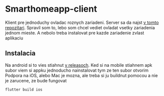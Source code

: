 # Smarthomeapp-client
Klient pre jednoduchy ovladac roznych zariadeni. Server sa da najst [v tomto repozitari](https://github.com/Stanko2/Smarthomeapp-server).
Spravil som to, lebo som chcel vediet ovladat vsetky zariadenia jednom mieste. A nebolo treba instalovat pre kazde zariadenie zvlast aplikaciu

## Instalacia
Na android si to vies stiahnut [v releasoch](https://github.com/Stanko2/Smarthomeapp-client/releases). 
Ked si na mobile stiahnem apk subor viem si appku jednoducho nainstalovat tym ze ten subor otvorim
Podpora na iOS, alebo Mac je mozna, ale treba si ju buildnut pomocou a nie je zarucene, ze bude fungovat
```
flutter build ios
```
